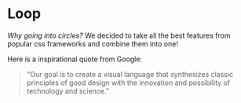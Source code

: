 # Loop
*Why going into circles?*
We decided to take all the best features from popular css frameworks and combine them into one!

Here is a inspirational quote from Google:
>"Our goal is to create a visual language that synthesizes classic principles of good design with the innovation and possibility of technology and science."
